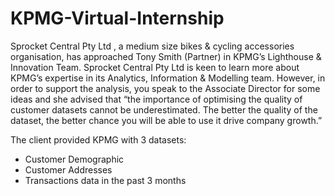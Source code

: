 # KPMG-Virtual-Internship

Sprocket Central Pty Ltd , a medium size bikes & cycling accessories organisation, has approached Tony Smith (Partner) in KPMG’s 
Lighthouse & Innovation Team. Sprocket Central Pty Ltd is keen to learn more about KPMG’s expertise in its Analytics, 
Information & Modelling team. However, in order to support the analysis, you speak to the Associate Director for some ideas and she advised that 
“the importance of optimising the quality of customer datasets cannot be underestimated. 
The better the quality of the dataset, the better chance you will be able to use it drive company growth.”

The client provided KPMG with 3 datasets:

- Customer Demographic
- Customer Addresses
- Transactions data in the past 3 months
